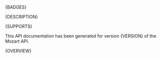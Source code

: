 {BADGES}

{DESCRIPTION}

{SUPPORTS}

This API documentation has been generated for version {VERSION} of the Mozart API.

{OVERVIEW}